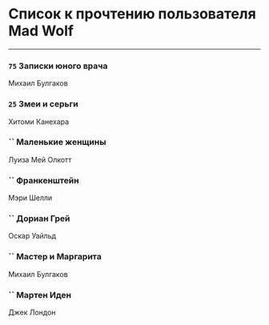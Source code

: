 # Список к прочтению пользователя Mad Wolf
---

### `75` Записки юного врача
Михаил Булгаков

### `25` Змеи и серьги
Хитоми Канехара

### `` Маленькие женщины
Луиза Мей Олкотт

### `` Франкенштейн
Мэри Шелли

### `` Дориан Грей
Оскар Уайльд

### `` Мастер и Маргарита
Михаил Булгаков

### `` Мартен Иден
Джек Лондон

